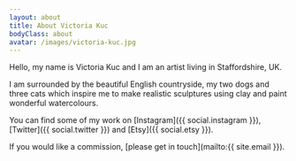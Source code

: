 ```yaml
---
layout: about
title: About Victoria Kuc
bodyClass: about
avatar: /images/victoria-kuc.jpg
---
```

Hello, my name is Victoria Kuc and I am an artist living in Staffordshire, UK.

I am surrounded by the beautiful English countryside, my two dogs and three cats
which inspire me to make realistic sculptures using clay and paint wonderful
watercolours.

You can find some of my work on [Instagram]({{ social.instagram }}),
[Twitter]({{ social.twitter }}) and [Etsy]({{ social.etsy }}).

If you would like a commission, [please get in touch](mailto:{{ site.email }}).
